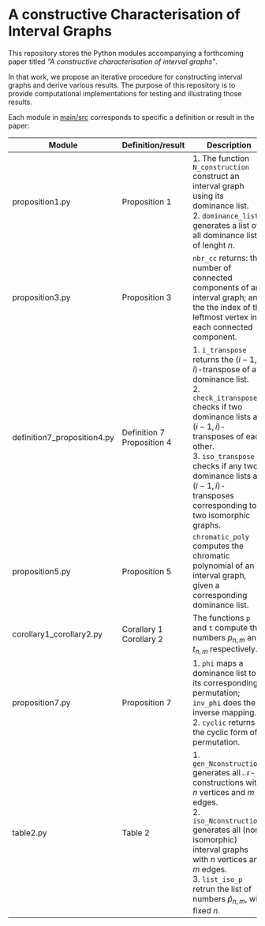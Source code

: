# A constructive Characterisation of Interval Graphs

This repository stores the Python modules accompanying a forthcoming paper titled *"A constructive characterisation of interval graphs"*.

In that work, we propose an iterative procedure for constructing interval graphs and derive various results. The purpose of this repository is to provide computational implementations for testing and illustrating those results. 

Each module in [main/src](https://github.com/n-chikh/A-constructive-characterisation-of-interval-graphs/tree/main/src) corresponds to specific a definition or result in the paper:

| Module      | Definition/result | Description |
| ----------- | ----------- | ----------- |
| proposition1.py      | Proposition 1       | 1. The function `N_construction` construct an interval graph using its dominance list. <br> 2. `dominance_lists` generates a list of all dominance lists of lenght $n$. |
| proposition3.py   | Proposition 3       | `nbr_cc` returns: the number of connected components of an interval graph; and the the index of the leftmost vertex in each connected component. |
| definition7_proposition4.py   | Definition 7 <br> Proposition 4       | 1. `i_transpose` returns the $(i-1,i)$-transpose of a dominance list. <br> 2. `check_itranspose` checks if two dominance lists are $(i-1,i)$-transposes of each other. <br> 3. `iso_transpose` checks if any two dominance lists are $(i-1,i)$-transposes corresponding to two isomorphic graphs. |
| proposition5.py   | Proposition 5       | `chromatic_poly` computes the chromatic polynomial of an interval graph, given a corresponding dominance list.
| corollary1_corollary2.py   | Corallary 1 <br> Corollary 2       | The functions `p` and `t` compute the numbers $p_{n,m}$ and $t_{n,m}$ respectively. | 
| proposition7.py   | Proposition 7       | 1. `phi` maps a dominance list to its corresponding permutation; `inv_phi` does the inverse mapping. <br> 2. `cyclic` returns the cyclic form of a permutation. | 
| table2.py   | Table 2      | 1. `gen_Nconstructions` generates all $\mathcal{N}$-constructions with $n$ vertices and $m$ edges. <br> 2. `iso_Nconstructions` generates all (non isomorphic) interval graphs with $n$ vertices and $m$ edges. <br> 3. `list_iso_p` retrun the list of numbers $\widetilde{p}_{n,m}$, with fixed $n$. |
